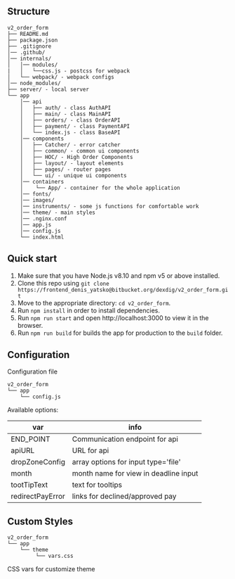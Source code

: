## Structure
```
v2_order_form
├── README.md
├── package.json
├── .gitignore
│── .github/
│── internals/
│   │── modules/
|   │   └──css.js - postcss for webpack
│   └── webpack/ - webpack configs
│── node_modules/
├── server/ - local server
└── app
    │── api
    │   ├── auth/ - class AuthAPI
    │   ├── main/ - class MainAPI
    │   ├── orders/ - class OrderAPI
    │   ├── payment/ - class PaymentAPI
    │   └── index.js - class BaseAPI
    │── components
    │   ├── Catcher/ - error catcher
    │   ├── common/ - common ui components 
    │   ├── HOC/ - High Order Components
    │   ├── layout/ - layout elements
    │   ├── pages/ - router pages
    │   └── ui/ - unique ui components
    │── containers
    │    └── App/ - container for the whole application 
    │── fonts/
    │── images/
    │── instruments/ - some js functions for comfortable work
    │── theme/ - main styles
    │── .nginx.conf
    │── app.js
    │── config.js
    └── index.html
```

## Quick start

1.  Make sure that you have Node.js v8.10 and npm v5 or above installed.
2.  Clone this repo using `git clone https://frontend_denis_yatsko@bitbucket.org/dexdig/v2_order_form.git`
3.  Move to the appropriate directory: `cd v2_order_form`.
4.  Run `npm install` in order to install dependencies.
5.  Run `npm run start` and open http://localhost:3000 to view it in the browser.
5.  Run `npm run build` for builds the app for production to the `build` folder.

## Configuration

Configuration file

```
v2_order_form
└── app
    └── config.js
```

Available options: 

var              | info
-----------------|----------------------
END_POINT        | Communication endpoint for api
apiURL           | URL for api
dropZoneConfig   | array options for input type='file' 
month            | month name for view in deadline input
tootTipText      | text for tooltips
redirectPayError | links for declined/approved pay

## Custom Styles

```
v2_order_form
└── app
    └── theme
         └── vars.css
```

CSS vars for customize theme



